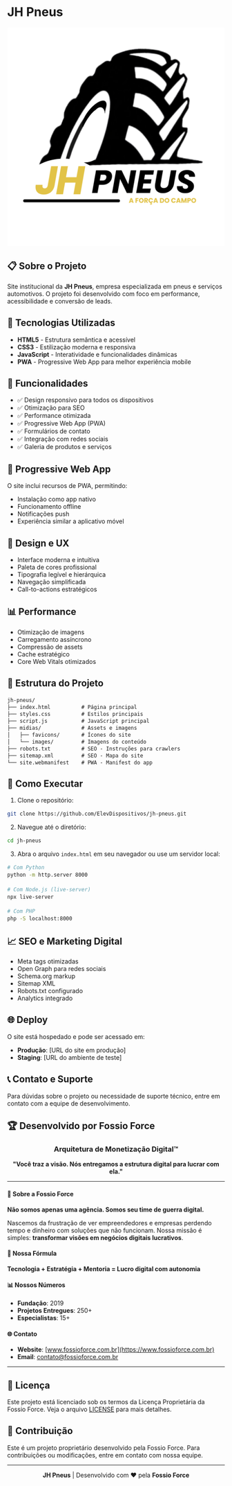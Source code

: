 # JH Pneus

![JH Pneus Logo](midias/JH%20PNEUS%20LOGO.png)

## 📋 Sobre o Projeto

Site institucional da **JH Pneus**, empresa especializada em pneus e serviços automotivos. O projeto foi desenvolvido com foco em performance, acessibilidade e conversão de leads.

## 🚀 Tecnologias Utilizadas

- **HTML5** - Estrutura semântica e acessível
- **CSS3** - Estilização moderna e responsiva
- **JavaScript** - Interatividade e funcionalidades dinâmicas
- **PWA** - Progressive Web App para melhor experiência mobile

## 🎯 Funcionalidades

- ✅ Design responsivo para todos os dispositivos
- ✅ Otimização para SEO
- ✅ Performance otimizada
- ✅ Progressive Web App (PWA)
- ✅ Formulários de contato
- ✅ Integração com redes sociais
- ✅ Galeria de produtos e serviços

## 📱 Progressive Web App

O site inclui recursos de PWA, permitindo:
- Instalação como app nativo
- Funcionamento offline
- Notificações push
- Experiência similar a aplicativo móvel

## 🎨 Design e UX

- Interface moderna e intuitiva
- Paleta de cores profissional
- Tipografia legível e hierárquica
- Navegação simplificada
- Call-to-actions estratégicos

## 📊 Performance

- Otimização de imagens
- Carregamento assíncrono
- Compressão de assets
- Cache estratégico
- Core Web Vitals otimizados

## 🔧 Estrutura do Projeto

```
jh-pneus/
├── index.html          # Página principal
├── styles.css          # Estilos principais
├── script.js           # JavaScript principal
├── midias/             # Assets e imagens
│   ├── favicons/       # Ícones do site
│   └── images/         # Imagens do conteúdo
├── robots.txt          # SEO - Instruções para crawlers
├── sitemap.xml         # SEO - Mapa do site
└── site.webmanifest    # PWA - Manifest do app
```

## 🚀 Como Executar

1. Clone o repositório:
```bash
git clone https://github.com/ElevDispositivos/jh-pneus.git
```

2. Navegue até o diretório:
```bash
cd jh-pneus
```

3. Abra o arquivo `index.html` em seu navegador ou use um servidor local:
```bash
# Com Python
python -m http.server 8000

# Com Node.js (live-server)
npx live-server

# Com PHP
php -S localhost:8000
```

## 📈 SEO e Marketing Digital

- Meta tags otimizadas
- Open Graph para redes sociais
- Schema.org markup
- Sitemap XML
- Robots.txt configurado
- Analytics integrado

## 🌐 Deploy

O site está hospedado e pode ser acessado em:
- **Produção**: [URL do site em produção]
- **Staging**: [URL do ambiente de teste]

## 📞 Contato e Suporte

Para dúvidas sobre o projeto ou necessidade de suporte técnico, entre em contato com a equipe de desenvolvimento.

## 🏆 Desenvolvido por Fossio Force

<div align="center">

### Arquitetura de Monetização Digital™

**"Você traz a visão. Nós entregamos a estrutura digital para lucrar com ela."**

</div>

---

#### 💼 Sobre a Fossio Force

**Não somos apenas uma agência. Somos seu time de guerra digital.**

Nascemos da frustração de ver empreendedores e empresas perdendo tempo e dinheiro com soluções que não funcionam. Nossa missão é simples: **transformar visões em negócios digitais lucrativos**.

#### 🎯 Nossa Fórmula

**Tecnologia + Estratégia + Mentoria = Lucro digital com autonomia**

#### 📊 Nossos Números

- **Fundação**: 2019
- **Projetos Entregues**: 250+
- **Especialistas**: 15+

#### 🌐 Contato

- **Website**: [www.fossioforce.com.br](https://www.fossioforce.com.br)
- **Email**: contato@fossioforce.com.br

---

## 📄 Licença

Este projeto está licenciado sob os termos da Licença Proprietária da Fossio Force. Veja o arquivo [LICENSE](LICENSE) para mais detalhes.

## 🤝 Contribuição

Este é um projeto proprietário desenvolvido pela Fossio Force. Para contribuições ou modificações, entre em contato com nossa equipe.

---

<div align="center">

**JH Pneus** | Desenvolvido com ❤️ pela **Fossio Force**

</div> 